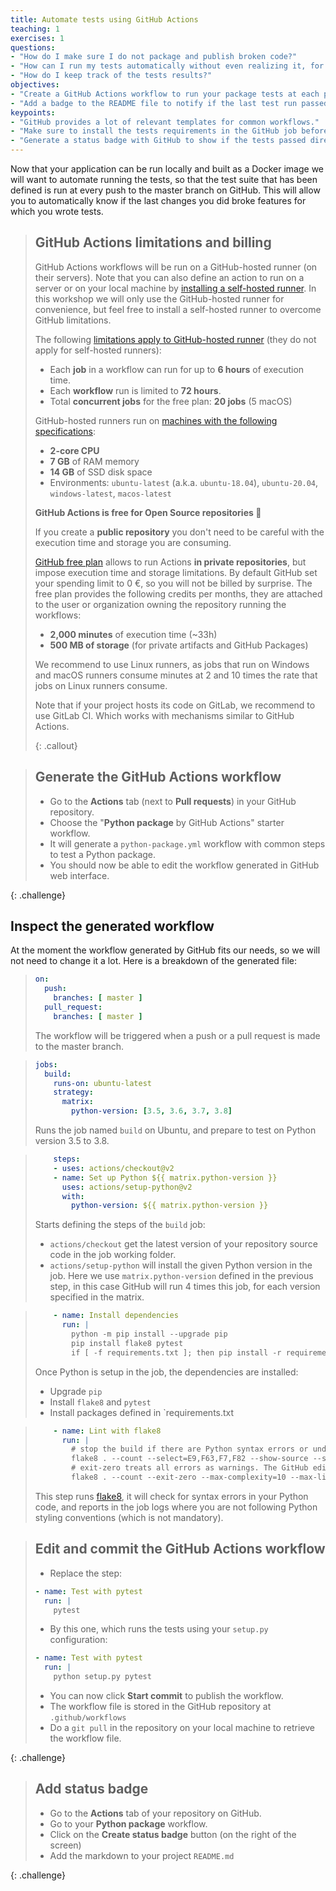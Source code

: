 ```yaml
---
title: Automate tests using GitHub Actions
teaching: 1
exercises: 1
questions:
- "How do I make sure I do not package and publish broken code?"
- "How can I run my tests automatically without even realizing it, for free, on someone else machine?"
- "How do I keep track of the tests results?"
objectives:
- "Create a GitHub Actions workflow to run your package tests at each push to the master branch."
- "Add a badge to the README file to notify if the last test run passed."
keypoints:
- "GitHub provides a lot of relevant templates for common workflows."
- "Make sure to install the tests requirements in the GitHub job before running the tests."
- "Generate a status badge with GitHub to show if the tests passed directly in your README."
---
```


Now that your application can be run locally and built as a Docker image we will want to automate running the tests, so that the test suite that has been defined is run at every push to the master branch on GitHub. This will allow you to automatically know if the last changes you did broke features for which you wrote tests.

> ## GitHub Actions limitations and billing
>
> GitHub Actions workflows will be run on a GitHub-hosted runner (on their servers). Note that you can also define an action to run on a server or on your local machine by [installing a self-hosted runner](https://help.github.com/en/actions/hosting-your-own-runners/about-self-hosted-runners). In this workshop we will only use the GitHub-hosted runner for convenience, but feel free to install a self-hosted runner to overcome GitHub limitations.
>
> The following [limitations apply to GitHub-hosted runner](https://help.github.com/en/actions/getting-started-with-github-actions/about-github-actions#usage-limits) (they do not apply for self-hosted runners):
>
> * Each **job** in a workflow can run for up to **6 hours** of execution time.
> * Each **workflow** run is limited to **72 hours**.
> * Total **concurrent jobs** for the free plan: **20 jobs** (5 macOS)
>
> GitHub-hosted runners run on [machines with the following specifications](https://help.github.com/en/actions/reference/virtual-environments-for-github-hosted-runners):
>
> * **2-core CPU**
> * **7 GB** of RAM memory
> * **14 GB** of SSD disk space
> * Environments: `ubuntu-latest` (a.k.a. `ubuntu-18.04`), `ubuntu-20.04`, `windows-latest`, `macos-latest`
>
> **GitHub Actions is free for Open Source repositories 💸** 
>
> If you create a **public repository** you don't need to be careful with the execution time and storage you are consuming.
>
> [GitHub free plan](https://help.github.com/en/github/setting-up-and-managing-billing-and-payments-on-github/about-billing-for-github-actions) allows to run Actions **in private repositories**, but impose execution time and storage limitations. By default GitHub set your spending limit to 0 €, so you will not be billed by surprise. The free plan provides the following credits per months, they are attached to the user or organization owning the repository running the workflows:
>
> * **2,000 minutes** of execution time (~33h)
> * **500 MB of storage** (for private artifacts and GitHub Packages)
>
> We recommend to use Linux runners, as jobs that run on Windows and macOS runners consume minutes at 2 and 10 times the rate that jobs on Linux runners consume.
>
> Note that if your project hosts its code on GitLab, we recommend to use GitLab CI. Which works with mechanisms similar to GitHub Actions.
>
> {: .callout}


> ## Generate the GitHub Actions workflow
>
> *   Go to the **Actions** tab (next to **Pull requests**) in your GitHub repository.
> *   Choose the "**Python package** by GitHub Actions" starter workflow.
> *   It will generate a `python-package.yml` workflow with common steps to test a Python package.
> *   You should now be able to edit the workflow generated in GitHub web interface.
>
{: .challenge}

## Inspect the generated workflow

At the moment the workflow generated by GitHub fits our needs, so we will not need to change it a lot. Here is a breakdown of the generated file:

> ```yaml
> on:
>   push:
>     branches: [ master ]
>   pull_request:
>     branches: [ master ]
> ```
>
> The workflow will be triggered when a push or a pull request is made to the master branch.

> ```yaml
> jobs:
>   build:
>     runs-on: ubuntu-latest
>     strategy:
>       matrix:
>         python-version: [3.5, 3.6, 3.7, 3.8]
> ```
>
> Runs the job named `build` on Ubuntu, and prepare to test on Python version 3.5 to 3.8.

> ```yaml
>     steps:
>     - uses: actions/checkout@v2
>     - name: Set up Python ${{ matrix.python-version }}
>       uses: actions/setup-python@v2
>       with:
>         python-version: ${{ matrix.python-version }}
> ```
>
> Starts defining the steps of the `build` job:
>
> * `actions/checkout` get the latest version of your repository source code in the job working folder.
> * `actions/setup-python` will install the given Python version in the job. Here we use `matrix.python-version` defined in the previous step, in this case GitHub will run 4 times this job, for each version specified in the matrix.

> ```yaml
>     - name: Install dependencies
>       run: |
>         python -m pip install --upgrade pip
>         pip install flake8 pytest
>         if [ -f requirements.txt ]; then pip install -r requirements.txt; fi
> ```
>
> Once Python is setup in the job, the dependencies are installed:
>
> * Upgrade `pip`
> * Install `flake8` and `pytest`
> * Install packages defined in `requirements.txt

> ```yaml
>     - name: Lint with flake8
>       run: |
>         # stop the build if there are Python syntax errors or undefined names
>         flake8 . --count --select=E9,F63,F7,F82 --show-source --statistics
>         # exit-zero treats all errors as warnings. The GitHub editor is 127 chars wide
>         flake8 . --count --exit-zero --max-complexity=10 --max-line-length=127 --statistics
> ```
>
> This step runs [flake8](https://flake8.pycqa.org/en/latest/), it will check for syntax errors in your Python code, and reports in the job logs where you are not following Python styling conventions (which is not mandatory).

> ## Edit and commit the GitHub Actions workflow
>
> *   Replace the step:
>
> ```yaml
> - name: Test with pytest
>   run: |
>     pytest
> ```
>
> * By this one, which runs the tests using your `setup.py` configuration:
>
> ```yaml
> - name: Test with pytest
>   run: |
>     python setup.py pytest
> ```
>
> * You can now click **Start commit** to publish the workflow.
> * The workflow file is stored in the GitHub repository at `.github/workflows`
> * Do a `git pull` in the repository on your local machine to retrieve the workflow file.
>
{: .challenge}

> ## Add status badge
>
> *   Go to the **Actions** tab of your repository on GitHub.
> *   Go to your **Python package** workflow.
> *   Click on the **Create status badge** button (on the right of the screen)
> *   Add the markdown to your project `README.md`
>
{: .challenge}
